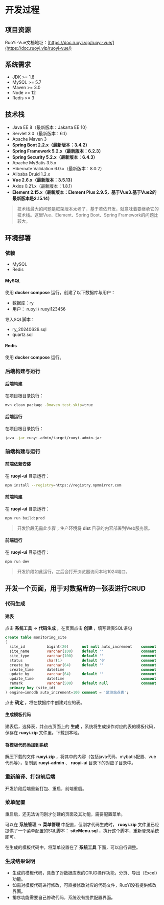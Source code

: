 # 开发过程

## 项目资源

RuoYi-Vue文档地址：[https://doc.ruoyi.vip/ruoyi-vue/](https://doc.ruoyi.vip/ruoyi-vue/)

## 系统需求

- JDK >= 1.8
- MySQL >= 5.7
- Maven >= 3.0
- Node >= 12
- Redis >= 3

## 技术栈

- Java EE 8（最新版本：Jakarta EE 10）
- Servlet 3.0（最新版本：6.1）
- Apache Maven 3
- **Spring Boot 2.2.x（最新版本：3.4.2）**
- **Spring Framework 5.2.x（最新版本：6.2.3）**
- **Spring Security 5.2.x（最新版本：6.4.3）**
- Apache MyBatis 3.5.x
- Hibernate Validation 6.0.x（最新版本：8.0.2）
- Alibaba Druid 1.2.x
- **Vue 2.6.x（最新版本：3.5.13）**
- Axios 0.21.x（最新版本：1.8.1）
- **Element 2.15.x（最新版本：Element Plus 2.9.5，基于Vue3.基于Vue2的最新版本是2.15.14）**

> 技术栈最大的问题是框架版本太老了，基于若依开发，就意味着要继承它的技术栈。这里Vue、Element、Spring Boot、Spring Framework的问题比较大。

## 环境部署

### 依赖

- MySQL
- Redis

#### MySQL

使用 **docker compose** 运行，创建了以下数据库与用户：

- 数据库：ry
- 用户： ruoyi / ruoyi123456

导入SQL脚本：

- ry_20240629.sql
- quartz.sql

#### Redis

使用 **docker compose** 运行。

### 后端构建与运行

#### 后端构建

在项目根目录执行：

```bash
mvn clean package -Dmaven.test.skip=true
```

#### 后端运行

在项目根目录执行：

```bash
java -jar ruoyi-admin/target/ruoyi-admin.jar
```

### 前端构建与运行

#### 前端依赖安装

在 **ruoyi-ui** 目录运行：

```bash
npm install --registry=https://registry.npmmirror.com
```

#### 前端构建

在 **ruoyi-ui** 目录运行：

```bash
npm run build:prod
```

> 开发阶段无需此步骤；生产环境将 **dist** 目录的内容部署到Web服务器。

#### 前端运行

在 **ruoyi-ui** 目录运行：

```bash
npm run dev
```

> 开发阶段如此运行，之后会打开浏览器访问本地1024端口。

## 开发一个页面，用于对数据库的一张表进行CRUD

### 代码生成

#### 建表

点击 **系统工具** -> **代码生成** ，在页面点击 **创建** ，填写建表SQL语句

```sql
create table monitoring_site
(
  site_id          bigint(20)      not null auto_increment    comment '主键',
  site_name        varchar(100)    default ''                 comment '监测站名称',
  site_type        varchar(100)    default ''                 comment '监测站类型',
  status           char(1)         default '0'                comment '状态（0正常 1停用）',
  create_by        varchar(64)     default ''                 comment '创建者',
  create_time      datetime                                   comment '创建时间',
  update_by        varchar(64)     default ''                 comment '更新者',
  update_time      datetime                                   comment '更新时间',
  remark           varchar(500)    default null               comment '备注',
  primary key (site_id)
) engine=innodb auto_increment=100 comment = '监测站点表';
```

点击 **确定** ，将在数据库中创建对应的表。

#### 生成模板代码

建表后，选择表，并点击页面上的 **生成** ，系统将生成操作对应的表的模板代码，保存在 **ruoyi.zip** 文件里，下载到本地。

#### 将模板代码添加到系统

解压下载的文件 **ruoyi.zip** ，将其中的内容（包括java代码、mybatis配置、vue代码等），复制到 **ruoyi-admin** 、 **ruoyi-ui** 目录下的对应子目录中。

### 重新编译、打包前后端

开发阶段后端重新打包、重启，前端重启。

### 菜单配置

重启后，还无法访问刚才创建的页面及其功能，需要配置菜单。

可以在 **系统管理** -> **菜单管理** 中配置，但刚才代码生成时， **ruoyi.zip** 文件里已经提供了一个菜单配置的SQL脚本： **siteMenu.sql** ，执行这个脚本，重新登录系统即可。

在生成的模板代码中，将菜单设置在了 **系统工具** 下面，可以自行调整。

### 生成结果说明

- 生成的模板代码，具备了对数据库表的CRUD操作功能，分页、导出（Excel）功能。
- 如需对模板代码进行修改，可直接修改对应的代码文件，RuoYi没有提供修改界面。
- 排序功能需要自己修改代码，系统没有提供配置界面。
